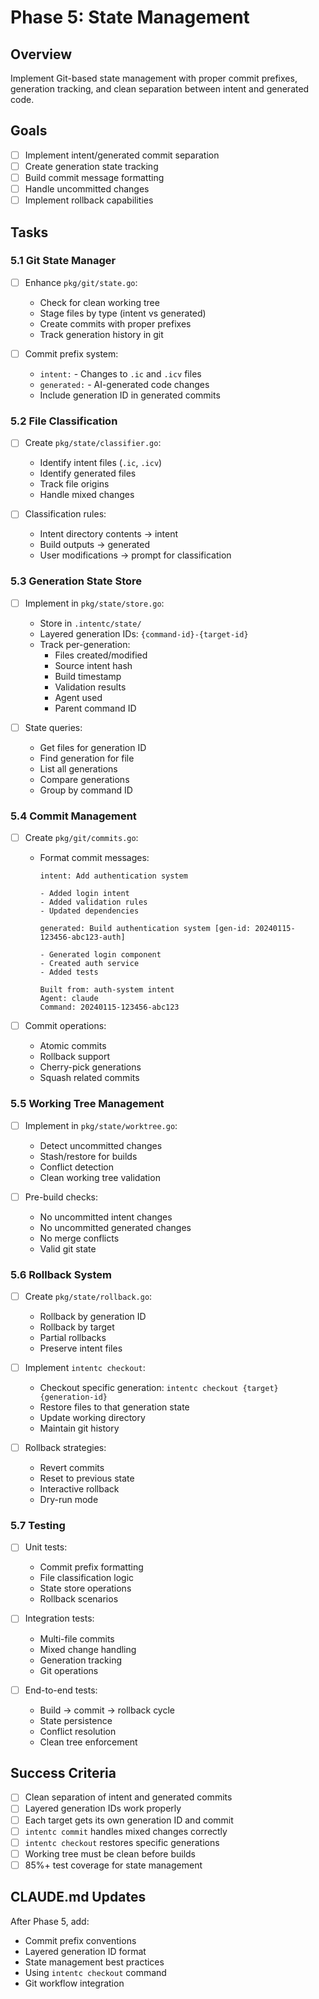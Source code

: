 # Phase 5: State Management

## Overview
Implement Git-based state management with proper commit prefixes, generation tracking, and clean separation between intent and generated code.

## Goals
- [ ] Implement intent/generated commit separation
- [ ] Create generation state tracking
- [ ] Build commit message formatting
- [ ] Handle uncommitted changes
- [ ] Implement rollback capabilities

## Tasks

### 5.1 Git State Manager
- [ ] Enhance `pkg/git/state.go`:
  - Check for clean working tree
  - Stage files by type (intent vs generated)
  - Create commits with proper prefixes
  - Track generation history in git

- [ ] Commit prefix system:
  - `intent:` - Changes to `.ic` and `.icv` files
  - `generated:` - AI-generated code changes
  - Include generation ID in generated commits

### 5.2 File Classification
- [ ] Create `pkg/state/classifier.go`:
  - Identify intent files (`.ic`, `.icv`)
  - Identify generated files
  - Track file origins
  - Handle mixed changes

- [ ] Classification rules:
  - Intent directory contents → intent
  - Build outputs → generated
  - User modifications → prompt for classification

### 5.3 Generation State Store
- [ ] Implement in `pkg/state/store.go`:
  - Store in `.intentc/state/`
  - Layered generation IDs: `{command-id}-{target-id}`
  - Track per-generation:
    - Files created/modified
    - Source intent hash
    - Build timestamp
    - Validation results
    - Agent used
    - Parent command ID

- [ ] State queries:
  - Get files for generation ID
  - Find generation for file
  - List all generations
  - Compare generations
  - Group by command ID

### 5.4 Commit Management
- [ ] Create `pkg/git/commits.go`:
  - Format commit messages:
    ```
    intent: Add authentication system
    
    - Added login intent
    - Added validation rules
    - Updated dependencies
    ```
    ```
    generated: Build authentication system [gen-id: 20240115-123456-abc123-auth]
    
    - Generated login component
    - Created auth service
    - Added tests
    
    Built from: auth-system intent
    Agent: claude
    Command: 20240115-123456-abc123
    ```

- [ ] Commit operations:
  - Atomic commits
  - Rollback support
  - Cherry-pick generations
  - Squash related commits

### 5.5 Working Tree Management
- [ ] Implement in `pkg/state/worktree.go`:
  - Detect uncommitted changes
  - Stash/restore for builds
  - Conflict detection
  - Clean working tree validation

- [ ] Pre-build checks:
  - No uncommitted intent changes
  - No uncommitted generated changes
  - No merge conflicts
  - Valid git state

### 5.6 Rollback System
- [ ] Create `pkg/state/rollback.go`:
  - Rollback by generation ID
  - Rollback by target
  - Partial rollbacks
  - Preserve intent files

- [ ] Implement `intentc checkout`:
  - Checkout specific generation: `intentc checkout {target} {generation-id}`
  - Restore files to that generation state
  - Update working directory
  - Maintain git history

- [ ] Rollback strategies:
  - Revert commits
  - Reset to previous state
  - Interactive rollback
  - Dry-run mode

### 5.7 Testing
- [ ] Unit tests:
  - Commit prefix formatting
  - File classification logic
  - State store operations
  - Rollback scenarios

- [ ] Integration tests:
  - Multi-file commits
  - Mixed change handling
  - Generation tracking
  - Git operations

- [ ] End-to-end tests:
  - Build → commit → rollback cycle
  - State persistence
  - Conflict resolution
  - Clean tree enforcement

## Success Criteria
- [ ] Clean separation of intent and generated commits
- [ ] Layered generation IDs work properly
- [ ] Each target gets its own generation ID and commit
- [ ] `intentc commit` handles mixed changes correctly
- [ ] `intentc checkout` restores specific generations
- [ ] Working tree must be clean before builds
- [ ] 85%+ test coverage for state management

## CLAUDE.md Updates
After Phase 5, add:
- Commit prefix conventions
- Layered generation ID format
- State management best practices
- Using `intentc checkout` command
- Git workflow integration